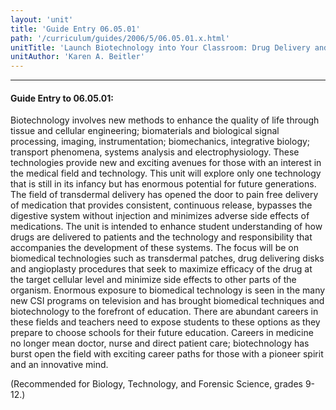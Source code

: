 ```yaml
---
layout: 'unit'
title: 'Guide Entry 06.05.01'
path: '/curriculum/guides/2006/5/06.05.01.x.html'
unitTitle: 'Launch Biotechnology into Your Classroom: Drug Delivery and Diffusion'
unitAuthor: 'Karen A. Beitler'
---
```


<body>
<hr/>
 <h4>
  Guide Entry to 06.05.01:
 </h4>
 <p>
  Biotechnology involves new methods to enhance the quality of life through tissue and cellular engineering; biomaterials and biological signal processing, imaging, instrumentation; biomechanics, integrative biology; transport phenomena, systems analysis and electrophysiology. These technologies provide new and exciting avenues for those with an interest in the medical field and technology. This unit will explore only one technology that is still in its infancy but has enormous potential for future generations. The field of transdermal delivery has opened the door to pain free delivery of medication that provides consistent, continuous release, bypasses the digestive system without injection and minimizes adverse side effects of medications. The unit is intended to enhance student understanding of how drugs are delivered to patients and the technology and responsibility that accompanies the development of these systems. The focus will be on biomedical technologies such as transdermal patches, drug delivering disks and angioplasty procedures that seek to maximize efficacy of the drug at the target cellular level and minimize side effects to other parts of the organism. Enormous exposure to biomedical technology is seen in the many new CSI programs on television and has brought biomedical techniques and biotechnology to the forefront of education. There are abundant careers in these fields and teachers need to expose students to these options as they prepare to choose schools for their future education. Careers in medicine no longer mean doctor, nurse and direct patient care; biotechnology has burst open the field with exciting career paths for those with a pioneer spirit and an innovative mind.
 </p>
<p>
  (Recommended for Biology, Technology, and Forensic Science, grades 9-12.)
 </p>

</body>

